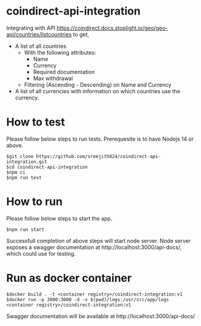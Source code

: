 # coindirect-api-integration

Integrating with API https://coindirect.docs.stoplight.io/geo/geo-api/countries/listcountries to get,
- A list of all countries
    - With the following attributes:
        - Name
        - Currency
        - Required documentation
        - Max withdrawal
    - Filtering (Ascending - Descending) on Name and Currency
- A list of all currencies with information on which countries use the currency.

# How to test
Please follow below steps to run tests. Prerequesite is to have Nodejs 14 or above.
```shell
$git clone https://github.com/sreejith824/coindirect-api-integration.git
$cd coindirect-api-integration
$npm ci
$npm run test
````
# How to run
Please follow below steps to start the app.
```shell
$npm run start
````
Successfull completion of above steps will start node server. Node server exposes a swagger documentation at http://localhost:3000/api-docs/, which could use for testing. 

# Run as docker container
```shell
$docker build . -t <container registry>/coindirect-integration:v1
$docker run -p 3000:3000 -d -v $(pwd)/logs:/usr/src/app/logs <container registry>/coindirect-integration:v1
````
Swagger documentation will be available at http://localhost:3000/api-docs/
